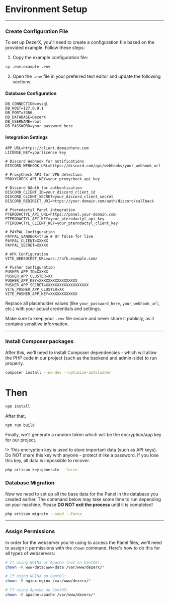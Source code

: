 # Environment Setup

---

### Create Configuration File

To set up DezerX, you'll need to create a configuration file based on the provided example. Follow these steps:

1. Copy the example configuration file:

```bash
cp .env.example .env
```

2. Open the `.env` file in your preferred text editor and update the following sections:

#### Database Configuration

```
DB_CONNECTION=mysql
DB_HOST=127.0.0.1
DB_PORT=3306
DB_DATABASE=DezerX
DB_USERNAME=root
DB_PASSWORD=your_password_here
```

#### Integration Settings

```
APP_URL=https://client.domainhere.com
LICENSE_KEY=yourlicense key

# Discord Webhook for notifications
DISCORD_WEBHOOK_URL=https://discord.com/api/webhooks/your_webhook_url

# ProxyCheck API for VPN detection
PROXYCHECK_API_KEY=your_proxycheck_api_key

# Discord OAuth for authentication
DISCORD_CLIENT_ID=your_discord_client_id
DISCORD_CLIENT_SECRET=your_discord_client_secret
DISCORD_REDIRECT_URI=https://your-domain.com/auth/discord/callback

# Pterodactyl Panel integration
PTERODACTYL_API_URL=https://panel.your-domain.com
PTERODACTYL_API_KEY=your_pterodactyl_api_key
PTERODACTYL_CLIENT_KEY=your_pterodactyl_client_key

# PAYPAL Configuration
PAYPAL_SANDBOX=true # Or false for live
PAYPAL_CLIENT=XXXXX
PAYPAL_SECRET=XXXXX

# AFK Configuration
VITE_WEBSOCKET_URL=wss://afk.example.com/

# Pusher Configuration
PUSHER_APP_ID=XXXXX
PUSHER_APP_CLUSTER=XX
PUSHER_APP_KEY=XXXXXXXXXXXXXXXXX
PUSHER_APP_SECRET=XXXXXXXXXXXXXXXXXXX
VITE_PUSHER_APP_CLUSTER=XX
VITE_PUSHER_APP_KEY=XXXXXXXXXXXX

```

Replace all placeholder values (like `your_password_here`, `your_webhook_url`, etc.) with your actual credentials and settings.

Make sure to keep your `.env` file secure and never share it publicly, as it contains sensitive information.

---

### Install Composer packages

After this, we'll need to install Composer dependencies - which will allow the PHP code in our project
(such as the backend and admin-side) to run properly.

```bash
composer install --no-dev --optimize-autoloader
```

# Then

```bash
npm install
```

After that,

```bash
npm run build
```

Finally, we'll generate a random token which will be the encryption/app key for our project.

!> This encryption key is used to store important data (such as API keys).
Do NOT share this key with anyone - protect it like a password.
If you lose this key, all data is impossible to recover.

```bash
php artisan key:generate --force
```

### Database Migration

Now we need to set up all the base data for the Panel in the database you created earlier. The command below may take some time to run depending on your machine. Please **DO NOT exit the process** until it is completed!

```bash
php artisan migrate --seed --force
```

---

### Assign Permissions

In order for the webserver you're using to access the Panel files, we'll need to assign it permissions
with the `chown` command. Here's how to do this for all types of webservers:

```bash
# If using NGINX or Apache (not on CentOS):
chown -R www-data:www-data /var/www/dezerx/*

# If using NGINX on CentOS:
chown -R nginx:nginx /var/www/dezerx/*

# If using Apache on CentOS:
chown -R apache:apache /var/www/dezerx/*
```
